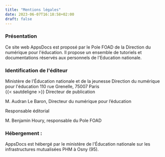 ```yaml
---
title: "Mentions légales"
date: 2023-06-07T16:18:58+02:00
draft: false
---
```


### Présentation

Ce site web AppsDocs est proposé par le Pole FOAD de la Direction du numérique pour l'éducation.
Il propose un ensemble de tutoriels et documentations réservés aux personnels de l'Education nationale.

### Identification de l'éditeur  

Ministère de l'Éducation nationale et de la jeunesse Direction du numérique pour l'éducation 110 rue Grenelle, 75007 Paris    
{{< sautdeligne >}}
Directeur de publication

M. Audran Le Baron, Directeur du numérique pour l’éducation  

Responsable éditorial  

M. Benjamin Houry, responsable du Pole FOAD

### Hébergement :
AppsDocs est hébergé par le ministère de l'Éducation nationale sur les infrastructures mutualisées PHM à Osny (95).

